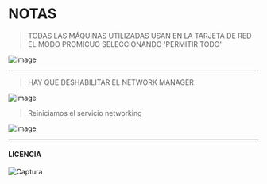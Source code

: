 # NOTAS
>TODAS LAS MÁQUINAS UTILIZADAS USAN EN LA TARJETA DE RED EL MODO PROMICUO SELECCIONANDO 'PERMITIR TODO'

![image](https://user-images.githubusercontent.com/91204696/193893271-de7610f1-7b8d-403e-b26e-b1d3d232d612.png)

---------------------------------------------------------------------------------------------------------------

> HAY QUE DESHABILITAR EL NETWORK MANAGER.

![image](https://user-images.githubusercontent.com/91204696/194015888-7f8bee7c-fc47-4305-b59e-ef35b79a5a10.png)

>Reiniciamos el servicio networking

![image](https://user-images.githubusercontent.com/91204696/194016146-e3392e6f-696a-430a-8ffc-427387c7b570.png)




-----------------------------------------------------------------------------------------
#### LICENCIA

![Captura](https://user-images.githubusercontent.com/91204696/194259734-ea7fb593-0c30-4672-8a37-a5ad3a936e47.PNG)
